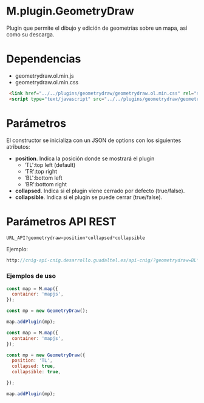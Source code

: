 # M.plugin.GeometryDraw

Plugin que permite el dibujo y edición de geometrías sobre un mapa, así como su descarga.


# Dependencias

- geometrydraw.ol.min.js
- geometrydraw.ol.min.css


```html
 <link href="../../plugins/geometrydraw/geometrydraw.ol.min.css" rel="stylesheet" />
 <script type="text/javascript" src="../../plugins/geometrydraw/geometrydraw.ol.min.js"></script>
```

# Parámetros

El constructor se inicializa con un JSON de options con los siguientes atributos:

- **position**. Indica la posición donde se mostrará el plugin
  - 'TL':top left (default)
  - 'TR':top right
  - 'BL':bottom left
  - 'BR':bottom right
- **collapsed**. Indica si el plugin viene cerrado por defecto (true/false).
- **collapsible**. Indica si el plugin se puede cerrar (true/false).


# Parámetros API REST
```javascript
URL_API?geometrydraw=position*collapsed*collapsible
````
Ejemplo:
```javascript
http://cnig-api-cnig.desarrollo.guadaltel.es/api-cnig/?geometrydraw=BL*true*true
```


### Ejemplos de uso

```javascript
const map = M.map({
  container: 'mapjs',
});

const mp = new GeometryDraw();

map.addPlugin(mp);
```

```javascript
const map = M.map({
  container: 'mapjs',
});

const mp = new GeometryDraw({
  position: 'TL',
  collapsed: true,
  collapsible: true,

});

map.addPlugin(mp);
```
